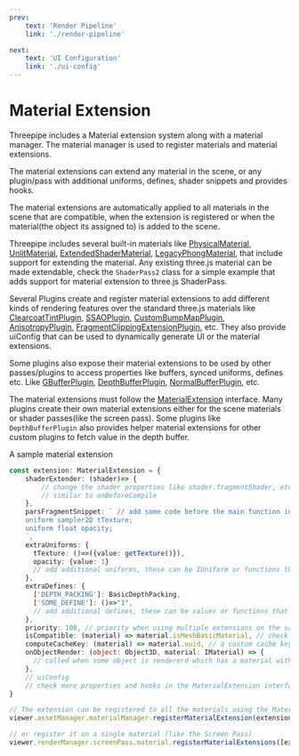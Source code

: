 ```yaml
---
prev:
    text: 'Render Pipeline'
    link: './render-pipeline'

next:
    text: 'UI Configuration'
    link: './ui-config'
---
```


# Material Extension

Threepipe includes a Material extension system along with a material manager.
The material manager is used to register materials and material extensions.

The material extensions can extend any material in the scene, or any plugin/pass with additional uniforms, defines, shader snippets and provides hooks.

The material extensions are automatically applied to all materials in the scene that are compatible,
when the extension is registered or when the material(the object its assigned to) is added to the scene.

Threepipe includes several built-in materials like [PhysicalMaterial](https://threepipe.org/docs/classes/PhysicalMaterial.html), [UnlitMaterial](https://threepipe.org/docs/classes/UnlitMaterial.html), [ExtendedShaderMaterial](https://threepipe.org/docs/classes/ExtendedShaderMaterial.html), [LegacyPhongMaterial](https://threepipe.org/docs/classes/LegacyPhongMaterial.html), that include support for extending the material. Any existing three.js material can be made extendable, check the `ShaderPass2` class for a simple example that adds support for material extension to three.js ShaderPass.

Several Plugins create and register material extensions to add different kinds of rendering features over the standard three.js materials like [ClearcoatTintPlugin](https://threepipe.org/docs/classes/ClearcoatTintPlugin.html), [SSAOPlugin](https://threepipe.org/docs/classes/SSAOPlugin.html), [CustomBumpMapPlugin](https://threepipe.org/docs/classes/CustomBumpMapPlugin.html), [AnisotropyPlugin](https://threepipe.org/docs/classes/AnisotropyPlugin.html), [FragmentClippingExtensionPlugin](https://threepipe.org/docs/classes/FragmentClippingExtensionPlugin.html), etc. They also provide uiConfig that can be used to dynamically generate UI or the material extensions.

Some plugins also expose their material extensions to be used by other passes/plugins to access properties like buffers, synced uniforms, defines etc. Like [GBufferPlugin](https://threepipe.org/docs/classes/GBufferPlugin.html), [DepthBufferPlugin](https://threepipe.org/docs/classes/DepthBufferPlugin.html), [NormalBufferPlugin](https://threepipe.org/docs/classes/NormalBufferPlugin.html), etc.

The material extensions must follow the [MaterialExtension](https://threepipe.org/docs/interfaces/MaterialExtension.html) interface.
Many plugins create their own material extensions either for the scene materials or shader passes(like the screen pass). Some plugins like `DepthBufferPlugin` also provides helper material extensions for other custom plugins to fetch value in the depth buffer.

A sample material extension
```typescript
const extension: MaterialExtension = {
    shaderExtender: (shader)=> { 
        // change the shader properties like shader.fragmentShader, etc
        // similar to onBeforeCompile
    },
    parsFragmentSnippet: ` // add some code before the main function in the fragment shader
    uniform sampler2D tTexture;
    uniform float opacity;
    `,
    extraUniforms: {
      tTexture: ()=>({value: getTexture()}),
      opacity: {value: 1}
      // add additional uniforms, these can be IUniform or functions that return IUniform
    },
    extraDefines: {
      ['DEPTH_PACKING']: BasicDepthPacking,
      ['SOME_DEFINE']: ()=>"1",
      // add additional defines, these can be values or functions that return values 
    },
    priority: 100, // priority when using multiple extensions on the same material
    isCompatible: (material) => material.isMeshBasicMaterial, // check if the material is compatible with this extension,
    computeCacheKey: (material) => material.uuid, // a custom cache key for the material extension. Shader is recompiled when this is changed
    onObjectRender: (object: Object3D, material: IMaterial) => {
      // called when some object is rendererd which has a material with this extension.
    },
    // uiConfig
    // check more properties and hooks in the MaterialExtension interface
}

// The extension can be registered to all the materials using the MaterialManager
viewer.assetManager.materialManager.registerMaterialExtension(extension)

// or register it on a single material (like the Screen Pass)
viewer.renderManager.screenPass.material.registerMaterialExtensions([extension])
```

[//]: # (todo add example)
